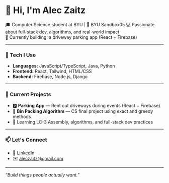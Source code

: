 # 👋 Hi, I'm Alec Zaitz

🎓 Computer Science student at BYU | 🧪 BYU Sandbox05 
💻 Passionate about full-stack dev, algorithms, and real-world impact  
🌱 Currently building: a driveway parking app (React + Firebase)

---

### 🚀 Tech I Use
- **Languages:** JavaScript/TypeScript, Java, Python
- **Frontend:** React, Tailwind, HTML/CSS
- **Backend:** Firebase, Node.js, Django

---

### 📌 Current Projects
- 🅿️ **Parking App** — Rent out driveways during events (React + Firebase)
- 🎯 **Bin Packing Algorithm** — CS final project using exact and greedy methods
- 🧠 Learning LC-3 Assembly, algorithms, and full-stack dev practices

---

### 📫 Let's Connect
- 💼 [LinkedIn](https://www.linkedin.com/in/aleczaitz/)
- ✉️ aleczaitz@gmail.com

---

_“Build things people actually want.”_
